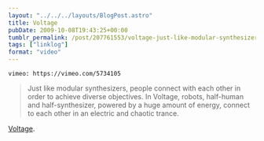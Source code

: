 ```yaml
---
layout: "../../../layouts/BlogPost.astro"
title: Voltage
pubDate: 2009-10-08T19:43:25+00:00
tumblr_permalink: /post/207761553/voltage-just-like-modular-synthesizers-people
tags: ["linklog"]
format: "video"
---
```


`vimeo: https://vimeo.com/5734105`

> Just like modular synthesizers, people connect with each other in order to achieve diverse objectives. In Voltage, robots, half-human and half-synthesizer, powered by a huge amount of energy, connect to each other in an electric and chaotic trance.

[Voltage][1].

[1]: http://vimeo.com/5734105
